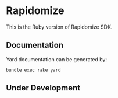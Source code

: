 # Rapidomize

This is the Ruby version of Rapidomize SDK.

## Documentation

Yard documentation can be generated by:

```shell
bundle exec rake yard
```

## Under Development
